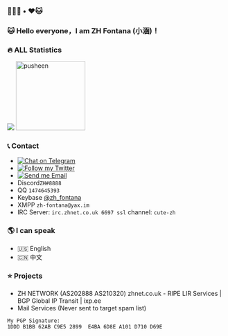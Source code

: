 ### 🏳️‍⚧️🍥 • ❤️🐱

###  🐱 Hello everyone，I am ZH Fontana (小涵)！

###  🔥 ALL Statistics

![](https://github-readme-stats-one-bice.vercel.app/api?username=Edenmi&count_private=true&include_all_commits=true&show_icons=true&&bg_color=fc466b,3f5efb&title_color=ff7d92&text_color=ffb5c2&icon_color=ff869a&role=OWNER,ORGANIZATION_MEMBER)
<img src="https://user-images.githubusercontent.com/22280294/179611382-5704fe4f-ef8c-40f2-b868-5921cfb56da6.png" alt="pusheen" height="160px">

###  📞 Contact

- [![Chat on Telegram](https://img.shields.io/static/v1?&logo=telegram&label=Telegram&color=blue&message=@zh_210320&style=flat-square)](https://t.me/zh_210320)
- [![Follow my Twitter](https://img.shields.io/static/v1?&logo=twitter&label=Twitter&color=blue&message=zh_fontana&style=flat-square)](https://twitter.com/zh_fontana)
- [![Send me Email](https://img.shields.io/static/v1?label=email&message=i@eden-official.co.uk&color=orange&style=flat-square)](mailto:i@eden-official.co.uk)
- Discord`ZH#8888`
- QQ `1474645393`
- Keybase [@zh_fontana](https://keybase.io/zh_fontana)
- XMPP `zh-fontana@yax.im`
- IRC Server: `irc.zhnet.co.uk 6697 ssl` channel: `cute-zh`

### 🌎 I can speak

* 🇺🇸 English
* 🇨🇳 中文

### ⭐ Projects

* ZH NETWORK (AS202888 AS210320) zhnet.co.uk - RIPE LIR Services | BGP Global IP Transit | ixp.ee
* Mail Services (Never sent to target spam list)


```
My PGP Signature:
1DDD B1BB 62AB C9E5 2899  E4BA 6D8E A101 D710 D69E
```

